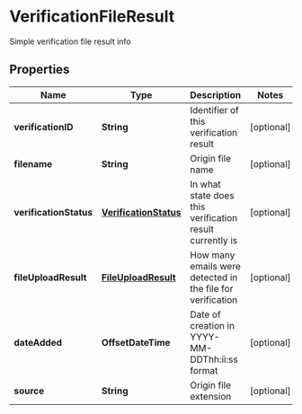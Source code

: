 

# VerificationFileResult

Simple verification file result info

## Properties

Name | Type | Description | Notes
------------ | ------------- | ------------- | -------------
**verificationID** | **String** | Identifier of this verification result |  [optional]
**filename** | **String** | Origin file name |  [optional]
**verificationStatus** | [**VerificationStatus**](VerificationStatus.md) | In what state does this verification result currently is |  [optional]
**fileUploadResult** | [**FileUploadResult**](FileUploadResult.md) | How many emails were detected in the file for verification |  [optional]
**dateAdded** | **OffsetDateTime** | Date of creation in YYYY-MM-DDThh:ii:ss format |  [optional]
**source** | **String** | Origin file extension |  [optional]



